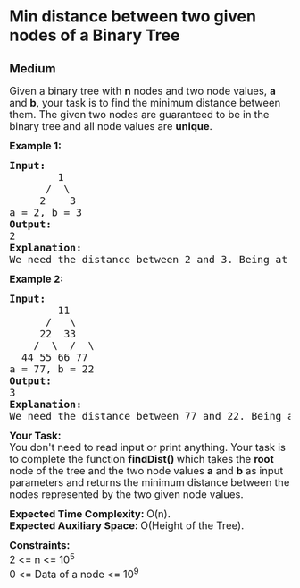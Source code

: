 # Min distance between two given nodes of a Binary Tree
## Medium
<div class="problems_problem_content__Xm_eO"><p><span style="font-size: 18px;">Given a binary tree with <strong>n</strong> nodes and two node values, <strong>a</strong> and <strong>b</strong>, your task is to find the minimum distance between them. The given two nodes are guaranteed to be in the binary tree and all node values are <strong>unique</strong>.<br></span></p>
<p><span style="font-size: 18px;"><strong>Example 1:</strong></span></p>
<pre><span style="font-size: 18px;"><strong>Input:
&nbsp;       </strong>1
&nbsp;     /  \
&nbsp;    2    3
a = 2, b = 3
<strong>Output: <br></strong>2<strong>
Explanation: </strong>
We need the distance between 2 and 3. Being at node 2, we need to take two steps ahead in order to reach node 3. The path followed will be: 2 -&gt; 1 -&gt; 3. Hence, the result is 2. </span></pre>
<p dir="ltr"><span style="font-size: 18px;"><strong>Example 2:</strong></span></p>
<pre><span style="font-size: 18px;"><strong>Input:
&nbsp;       </strong>11
&nbsp;     /   \
&nbsp;    22  33<br>    /  \  /  \<br>  44 55 66 77
a = 77, b = 22
<strong>Output: <br></strong>3<strong>
Explanation: </strong>
We need the distance between 77 and 22. Being at node 77, we need to take three steps ahead in order to reach node 22. The path followed will be: 77 -&gt; 33 -&gt; 11 -&gt; 22. Hence, the result is 3.</span></pre>
<p dir="ltr"><span style="font-size: 18px;"><strong>Your Task:</strong><br>You don't need to read input or print anything. Your task is to complete the function&nbsp;<strong>findDist()&nbsp;</strong>which takes the <strong>root </strong>node of the tree and the two node values <strong>a</strong> and <strong>b</strong>&nbsp;as input parameters&nbsp;and returns the minimum distance between the nodes represented by the two given node values.</span></p>
<p dir="ltr"><span style="font-size: 18px;"><strong>Expected Time Complexity:&nbsp;</strong>O(n).<br><strong>Expected Auxiliary Space:&nbsp;</strong>O(Height of the Tree).</span></p>
<p dir="ltr"><span style="font-size: 18px;"><strong>Constraints:</strong><br>2 &lt;= n &lt;= 10<sup>5</sup><br>0 &lt;= Data of a node &lt;= 10<sup>9</sup></span></p></div>